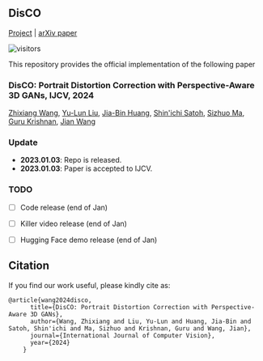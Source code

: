 ## DisCO
[Project](https://portrait-disco.github.io/) | [arXiv paper](https://arxiv.org/abs/2302.12253)

![visitors](https://visitor-badge.laobi.icu/badge?page_id=lightChaserX/DisCO)

This repository provides the official implementation of the following paper

### DisCO: Portrait Distortion Correction with Perspective-Aware 3D GANs, IJCV, 2024

[Zhixiang Wang](https://lightchaserx.github.io/), [Yu-Lun Liu](https://yulunalexliu.github.io/), [Jia-Bin Huang](https://jbhuang0604.github.io/), [Shin'ichi Satoh](http://research.nii.ac.jp/~satoh/index.html), [Sizhuo Ma](https://sizhuoma.netlify.app/),   
[Guru Krishnan](https://research.snap.com/team/team-member.html#guru-krishnan), [Jian Wang](https://jianwang-cmu.github.io/)

### Update

- **2023.01.03**: Repo is released.
- **2023.01.03**: Paper is accepted to IJCV.


### TODO

- [ ] Code release (end of Jan)
- [ ] Killer video release (end of Jan)
- [ ] Hugging Face demo release (end of Jan)


## Citation

If you find our work useful, please kindly cite as:
```
@article{wang2024disco,
      title={DisCO: Portrait Distortion Correction with Perspective-Aware 3D GANs},
      author={Wang, Zhixiang and Liu, Yu-Lun and Huang, Jia-Bin and Satoh, Shin'ichi and Ma, Sizhuo and Krishnan, Guru and Wang, Jian},
      journal={International Journal of Computer Vision},
      year={2024}
    }
```




